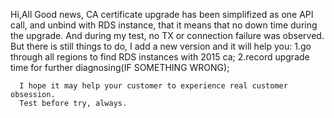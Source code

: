 Hi,All
      Good news, CA certificate upgrade has been simplifized as one API call, and unbind with RDS instance, that it means that no down time during the upgrade. And during my test, no TX or connection failure was observed.
      But there is still things to do, I add a new version and it will help you:
      1.go through all regions to find RDS instances with 2015 ca;
      2.record upgrade time for further diagnosing(IF SOMETHING WRONG);
      
      I hope it may help your customer to experience real customer obsession.
      Test before try, always.
